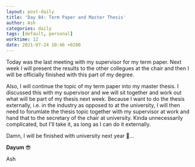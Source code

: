 ```yaml
---
layout: post-daily
title: 'Day 84: Term Paper and Master Thesis'
author: Ash
categories: daily
tags: [default, personal]
worktime: 12
date: 2021-07-24 10:46 +0200
---
```

Today was the last meeting with my supervisor for my term paper. Next week I will present the results to the other collegues at the chair and then I will be officially finished with this part of my degree.

Also, I will continue the topic of my term paper into my master thesis. I discussed this with my supervisor and we will sit together and work out what will be part of my thesis next week. Because I want to do the thesis externally, i.e. in the industry as opposed to at the university, I will then need to forumlate the thesis topic together with my supervisor at work and hand that to the secretary of the chair at university. Kinda unnecessarily complicated, but I'll take it, as long as I can do it externally.

Damn, I will be finished with university next year 🤔... 

**Dayum** 😎

Ash
